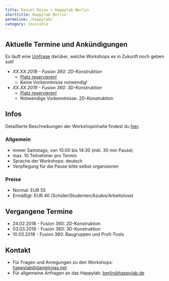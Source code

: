 ```yaml
---
title: Daniel Rojas × Happylab Berlin
shorttitle: Happylab Berlin
permalink: /happylab/
category: invisible
---
```


## Aktuelle Termine und Ankündigungen

Es läuft eine [Umfrage](https://goo.gl/forms/UkmXidcZ80N0iU253) darüber, welche Workshops es in Zukunft noch geben soll!

* *XX.XX.2019 - Fusion 360: 2D-Konstruktion*
  * [Platz reservieren!](http://google.com)
  * Keine Vorkenntnisse notwendig!
* *XX.XX.2019 - Fusion 360: 3D-Konstruktion*
  * [Platz reservieren!](http://google.com)
  * Notwendige Vorkenntnisse: 2D-Konstruktion

## Infos

Detaillierte Beschreibungen der Workshopinhalte findest du [hier](/happylab/details).

### Allgemein

* immer Samstags, von 10:00 bis 14:30 (inkl. 30 min Pause)
* max. 10 Teilnehmer pro Termin
* Sprache der Workshops: deutsch
* Verpflegung für die Pause bitte selbst organisieren

### Preise

* Normal: EUR 55
* Ermäßigt: EUR 40 (Schüler/Studenten/Azubis/Arbeitslose)

## Vergangene Termine

* 24.02.2018 - Fusion 360: 2D-Konstruktion
* 03.03.2018 - Fusion 360: 3D-Konstruktion
* 10.03.2018 - Fusion 360: Baugruppen und Profi-Tools

## Kontakt

* Für Fragen und Anregungen zu den Workshops:
  <happylab@danielrojas.net>
* Für allgemeine Anfragen an das Happylab:
  <berlin@happylab.de>
